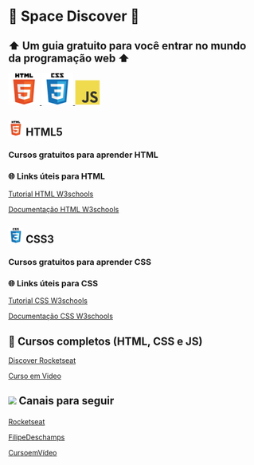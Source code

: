 # 🚀 Space Discover 🚀
## ⬆️ Um guia gratuito para você entrar no mundo da programação web ⬆️

<a href="https://www.w3schools.com/html/default.asp" target="_blank">
  <img src="https://raw.githubusercontent.com/devicons/devicon/master/icons/html5/html5-original-wordmark.svg" width="63" height="64" alt="HTML5 Powered" title="HTML5 Powered">
</a>
<a href="https://www.w3schools.com/css/default.asp" target="_blank">
  <img src="https://raw.githubusercontent.com/devicons/devicon/master/icons/css3/css3-original-wordmark.svg" width="63" height="64" alt="HTML5 Powered" title="CSS3 Powered">
</a>
<a href="https://developer.mozilla.org/pt-BR/docs/Web/JavaScript" target="_blank">
  <img src="https://raw.githubusercontent.com/devicons/devicon/master/icons/javascript/javascript-original.svg" width="50" height="50" alt="HTML5 Powered" title="CSS3 Powered">
</a>

## <img src="https://raw.githubusercontent.com/devicons/devicon/master/icons/html5/html5-original-wordmark.svg" width="30" /> HTML5
### Cursos gratuitos para aprender HTML

### 🌐 Links úteis para HTML
<p>
  <a href="https://www.w3schools.com/html/default.asp" target="_blank">Tutorial HTML W3schools</a>
</p>
<p>
  <a href="https://www.w3schools.com/tags/default.asp" target="_blank">Documentação HTML W3schools</a>
</p>

## <img src="https://raw.githubusercontent.com/devicons/devicon/master/icons/css3/css3-original-wordmark.svg" width="30" /> CSS3
### Cursos gratuitos para aprender CSS

### 🌐 Links úteis para CSS
<p>
  <a href="https://www.w3schools.com/css/default.asp" target="_blank">Tutorial CSS W3schools</a>
</p>
<p>
  <a href="https://www.w3schools.com/cssref/default.asp" target="_blank">Documentação CSS W3schools</a>
</p>

## 📘 Cursos completos (HTML, CSS e JS)
<p>
  <a href="https://www.rocketseat.com.br/discover" target="_blank">Discover Rocketseat</a>
</p>
<p>
  <a href="https://www.cursoemvideo.com/" target="_blank">Curso em Video</a>
</p>

## <p><img src="https://www.apaulista.org.br/wp-content/uploads/2021/02/youtube-logo.png" width="30" /> Canais para seguir</p>

<p>
  <a href="https://www.youtube.com/c/RocketSeat" target="_blank">Rocketseat</a>
</p>
<p>
  <a href="https://www.youtube.com/c/FilipeDeschamps" target="_blank">FilipeDeschamps</a>
</p>
<p>
  <a href="https://www.youtube.com/c/CursoemVídeo" target="_blank">CursoemVídeo</a>
</p>
